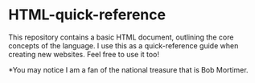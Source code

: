 # HTML-quick-reference
This repository contains a basic HTML document, outlining the core concepts of the language. I use this as a quick-reference guide when creating new websites. Feel free to use it too!

*You may notice I am a fan of the national treasure that is Bob Mortimer.
